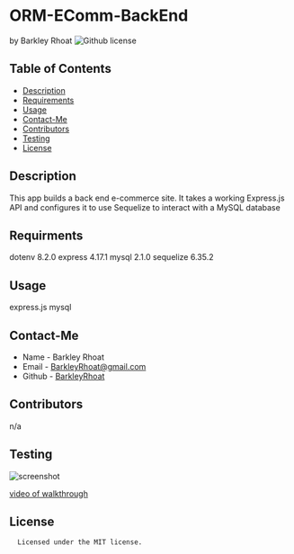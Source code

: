 # ORM-EComm-BackEnd
  by Barkley Rhoat
   ![Github license](https://img.shields.io/badge/license-MIT-yellowgreen.svg)
  ## Table of Contents
  * [Description](#description)
  * [Requirements](#requirements)
  * [Usage](#usage)
  * [Contact-Me](#contact-me)
  * [Contributors](#contributors)
  * [Testing](#testing)
  * [License](#license)
  ## Description
  This app builds a back end e-commerce site. It takes a working Express.js API and configures it to use Sequelize to interact with a MySQL database
  ## Requirments
  dotenv 8.2.0
  express 4.17.1
  mysql 2.1.0
  sequelize 6.35.2
  ## Usage
  express.js
  mysql
  ## Contact-Me
  * Name - Barkley Rhoat
  * Email - BarkleyRhoat@gmail.com
  * Github - [BarkleyRhoat](https://github.com/BarkleyRhoat/)
  ## Contributors
  n/a
  ## Testing

  ![screenshot]()
  
  [video of walkthrough]()

  
  ## License

      Licensed under the MIT license.